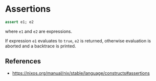 # Assertions

```nix
assert e1; e2
```

where `e1` and `e2` are expressions.

If expression `e1` evaluates to `true`, `e2` is returned, otherwise evaluation is aborted and a backtrace is printed.

## References

- https://nixos.org/manual/nix/stable/language/constructs#assertions